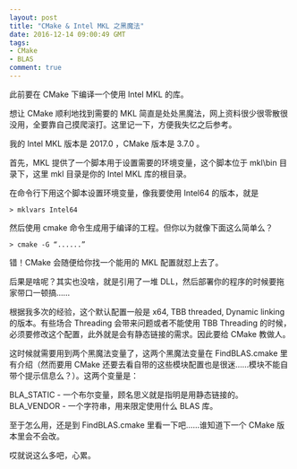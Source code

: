 ```yaml
---
layout: post
title: "CMake & Intel MKL 之黑魔法"
date: 2016-12-14 09:00:49 GMT
tags:
- CMake
- BLAS
comment: true
---
```



此前要在 CMake 下编译一个使用 Intel MKL 的库。

想让 CMake 顺利地找到需要的 MKL 简直是处处黑魔法，网上资料很少很零散很没用，全要靠自己摸爬滚打。这里记一下，方便我失忆之后参考。

我的 Intel MKL 版本是 2017.0 ，CMake 版本是 3.7.0 。

首先，MKL 提供了一个脚本用于设置需要的环境变量，这个脚本位于 mkl\bin 目录下，这里 mkl 目录是你的 Intel MKL 库的根目录。

在命令行下用这个脚本设置环境变量，像我要使用 Intel64 的版本，就是

    > mklvars Intel64

然后使用 cmake 命令生成用于编译的工程。但你以为就像下面这么简单么？

    > cmake -G “......”

错！CMake 会随便给你找一个能用的 MKL 配置就怼上去了。

后果是啥呢？其实也没啥，就是引用了一堆 DLL，然后部署你的程序的时候要拖家带口一顿搞……

根据我多次的经验，这个默认配置一般是 x64, TBB threaded, Dynamic linking 的版本。有些场合 Threading 会带来问题或者不能使用 TBB Threading 的时候，必须要修改这个配置，此外就是会有静态链接的需求。因此要给 CMake 教做人。

这时候就需要用到两个黑魔法变量了，这两个黑魔法变量在 FindBLAS.cmake 里有介绍（然而要用 CMake 还要去看自带的这些模块配置也是很迷……模块不能自带个提示信息么？）。这两个变量是：

BLA_STATIC - 一个布尔变量，顾名思义就是指明是用静态链接的。
BLA_VENDOR - 一个字符串，用来限定使用什么 BLAS 库。

至于怎么用，还是到 FindBLAS.cmake 里看一下吧……谁知道下一个 CMake 版本里会不会改。

哎就说这么多吧，心累。
